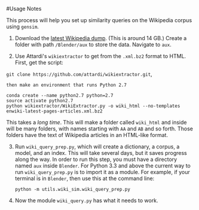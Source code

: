 #Usage Notes

This process will help you set up similarity queries on the Wikipedia corpus using `gensim`.

1. Download the [latest Wikipedia dump](https://dumps.wikimedia.org/enwiki/latest/enwiki-latest-pages-articles.xml.bz2). (This is around 14 GB.)  Create a folder with path `/Blender/aux` to store the data.  Navigate to `aux`.

2. Use Attardi's `wikiextractor` to get from the `.xml.bz2` format to HTML.  First, get the script:
 
 `git clone https://github.com/attardi/wikiextractor.git`, 
	
	then make an environment that runs Python 2.7 
	
 ```
 conda create --name python2.7 python=2.7
 source activate python2.7
 python wikiextractor/WikiExtractor.py -o wiki_html --no-templates enwiki-latest-pages-articles.xml.bz2
 ```
 This takes a _long time_.  This will make a folder called `wiki_html` and inside will be many folders, with names starting with `AA` and `AB` and so forth.  Those folders have the text of Wikipedia articles in an HTML-like format.  

3. Run `wiki_query_prep.py`, which will create a dictionary, a corpus, a model, and an index.  This will take several days, but it saves progress along the way.  In order to run this step, you must have a directory named `aux` inside `Blender`.  For Python 3.3 and above the current way to run `wiki_query_prep.py` is to import it as a module.  For example, if your terminal is in `Blender`, then use this at the command line:

	`python -m utils.wiki_sim.wiki_query_prep.py`

4. Now the module `wiki_query.py` has what it needs to work.
